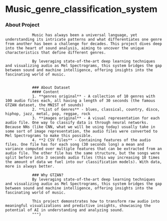 # Music_genre_classification_system

 ### About Project
                Music has always been a universal language, yet understanding its intricate patterns and what differentiates one genre from another has been a challenge for decades. This project dives deep into the heart of sound analysis, aiming to uncover the unique characteristics that define different genres.

                By leveraging state-of-the-art deep learning techniques and visualizing audio as Mel Spectrograms, this system bridges the gap between sound and machine intelligence, offering insights into the fascinating world of music.


                ### About Dataset
                #### Content
                1. **genres original** - A collection of 10 genres with 100 audio files each, all having a length of 30 seconds (the famous GTZAN dataset, the MNIST of sounds)
                2. **List of Genres** - blues, classical, country, disco, hiphop, jazz, metal, pop, reggae, rock
                3. **images original** - A visual representation for each audio file. One way to classify data is through neural networks. Because NNs (like CNN, what we will be using today) usually take in some sort of image representation, the audio files were converted to Mel Spectrograms to make this possible.
                4. **2 CSV files** - Containing features of the audio files. One file has for each song (30 seconds long) a mean and variance computed over multiple features that can be extracted from an audio file. The other file has the same structure, but the songs were split before into 3 seconds audio files (this way increasing 10 times the amount of data we fuel into our classification models). With data, more is always better.
                
                ### Why GTZAN?
                By leveraging state-of-the-art deep learning techniques and visualizing audio as Mel Spectrograms, this system bridges the gap between sound and machine intelligence, offering insights into the fascinating world of music.

                This project demonstrates how to transform raw audio into meaningful visualizations and predictive insights, showcasing the potential of AI in understanding and analyzing sound.
                """)
